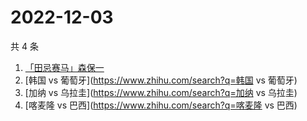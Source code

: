 # 2022-12-03

共 4 条

<!-- BEGIN ZHIHUSEARCH -->
<!-- 最后更新时间 Sat Dec 03 2022 01:08:44 GMT+0800 (China Standard Time) -->
1. [「田忌赛马」森保一](https://www.zhihu.com/search?q=「田忌赛马」森保一)
1. [韩国 vs 葡萄牙](https://www.zhihu.com/search?q=韩国 vs 葡萄牙)
1. [加纳 vs 乌拉圭](https://www.zhihu.com/search?q=加纳 vs 乌拉圭)
1. [喀麦隆 vs 巴西](https://www.zhihu.com/search?q=喀麦隆 vs 巴西)
<!-- END ZHIHUSEARCH -->
